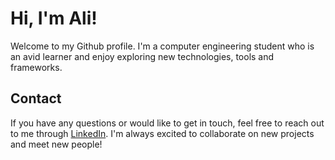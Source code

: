 # Hi, I'm Ali!

Welcome to my Github profile. I'm a computer engineering student who is an avid learner and enjoy exploring new technologies, tools and frameworks.

## Contact

If you have any questions or would like to get in touch, feel free to reach out to me through [LinkedIn](https://www.linkedin.com/in/muhammedaliacikgoz). I'm always excited to collaborate on new projects and meet new people!
